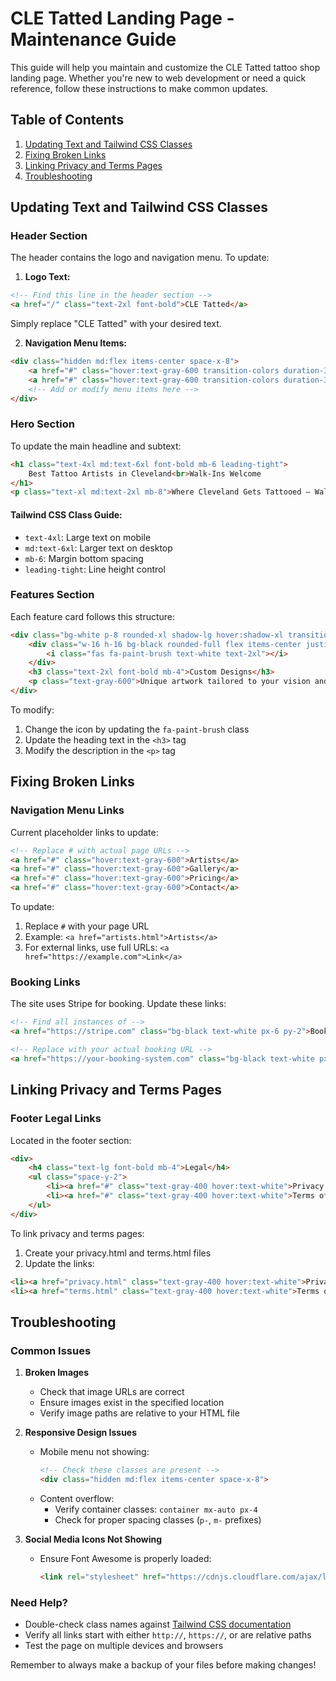 # CLE Tatted Landing Page - Maintenance Guide

This guide will help you maintain and customize the CLE Tatted tattoo shop landing page. Whether you're new to web development or need a quick reference, follow these instructions to make common updates.

## Table of Contents
1. [Updating Text and Tailwind CSS Classes](#updating-text-and-tailwind-css-classes)
2. [Fixing Broken Links](#fixing-broken-links)
3. [Linking Privacy and Terms Pages](#linking-privacy-and-terms-pages)
4. [Troubleshooting](#troubleshooting)

## Updating Text and Tailwind CSS Classes

### Header Section
The header contains the logo and navigation menu. To update:

1. **Logo Text:**
```html
<!-- Find this line in the header section -->
<a href="/" class="text-2xl font-bold">CLE Tatted</a>
```
Simply replace "CLE Tatted" with your desired text.

2. **Navigation Menu Items:**
```html
<div class="hidden md:flex items-center space-x-8">
    <a href="#" class="hover:text-gray-600 transition-colors duration-300">Artists</a>
    <a href="#" class="hover:text-gray-600 transition-colors duration-300">Gallery</a>
    <!-- Add or modify menu items here -->
</div>
```

### Hero Section
To update the main headline and subtext:

```html
<h1 class="text-4xl md:text-6xl font-bold mb-6 leading-tight">
    Best Tattoo Artists in Cleveland<br>Walk-Ins Welcome
</h1>
<p class="text-xl md:text-2xl mb-8">Where Cleveland Gets Tattooed — Walk Right In.</p>
```

#### Tailwind CSS Class Guide:
- `text-4xl`: Large text on mobile
- `md:text-6xl`: Larger text on desktop
- `mb-6`: Margin bottom spacing
- `leading-tight`: Line height control

### Features Section
Each feature card follows this structure:
```html
<div class="bg-white p-8 rounded-xl shadow-lg hover:shadow-xl transition-shadow duration-300">
    <div class="w-16 h-16 bg-black rounded-full flex items-center justify-center mb-6">
        <i class="fas fa-paint-brush text-white text-2xl"></i>
    </div>
    <h3 class="text-2xl font-bold mb-4">Custom Designs</h3>
    <p class="text-gray-600">Unique artwork tailored to your vision and style.</p>
</div>
```

To modify:
1. Change the icon by updating the `fa-paint-brush` class
2. Update the heading text in the `<h3>` tag
3. Modify the description in the `<p>` tag

## Fixing Broken Links

### Navigation Menu Links
Current placeholder links to update:

```html
<!-- Replace # with actual page URLs -->
<a href="#" class="hover:text-gray-600">Artists</a>
<a href="#" class="hover:text-gray-600">Gallery</a>
<a href="#" class="hover:text-gray-600">Pricing</a>
<a href="#" class="hover:text-gray-600">Contact</a>
```

To update:
1. Replace `#` with your page URL
2. Example: `<a href="artists.html">Artists</a>`
3. For external links, use full URLs: `<a href="https://example.com">Link</a>`

### Booking Links
The site uses Stripe for booking. Update these links:

```html
<!-- Find all instances of -->
<a href="https://stripe.com" class="bg-black text-white px-6 py-2">Book Now</a>

<!-- Replace with your actual booking URL -->
<a href="https://your-booking-system.com" class="bg-black text-white px-6 py-2">Book Now</a>
```

## Linking Privacy and Terms Pages

### Footer Legal Links
Located in the footer section:

```html
<div>
    <h4 class="text-lg font-bold mb-4">Legal</h4>
    <ul class="space-y-2">
        <li><a href="#" class="text-gray-400 hover:text-white">Privacy Policy</a></li>
        <li><a href="#" class="text-gray-400 hover:text-white">Terms of Service</a></li>
    </ul>
</div>
```

To link privacy and terms pages:
1. Create your privacy.html and terms.html files
2. Update the links:
```html
<li><a href="privacy.html" class="text-gray-400 hover:text-white">Privacy Policy</a></li>
<li><a href="terms.html" class="text-gray-400 hover:text-white">Terms of Service</a></li>
```

## Troubleshooting

### Common Issues

1. **Broken Images**
   - Check that image URLs are correct
   - Ensure images exist in the specified location
   - Verify image paths are relative to your HTML file

2. **Responsive Design Issues**
   - Mobile menu not showing:
     ```html
     <!-- Check these classes are present -->
     <div class="hidden md:flex items-center space-x-8">
     ```
   - Content overflow:
     - Verify container classes: `container mx-auto px-4`
     - Check for proper spacing classes (`p-`, `m-` prefixes)

3. **Social Media Icons Not Showing**
   - Ensure Font Awesome is properly loaded:
     ```html
     <link rel="stylesheet" href="https://cdnjs.cloudflare.com/ajax/libs/font-awesome/6.0.0/css/all.min.css">
     ```

### Need Help?
- Double-check class names against [Tailwind CSS documentation](https://tailwindcss.com/docs)
- Verify all links start with either `http://`, `https://`, or are relative paths
- Test the page on multiple devices and browsers

Remember to always make a backup of your files before making changes!